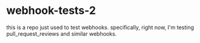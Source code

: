 # webhook-tests-2

this is a repo just used to test webhooks.
specifically, right now, I'm testing pull_request_reviews and similar webhooks.
